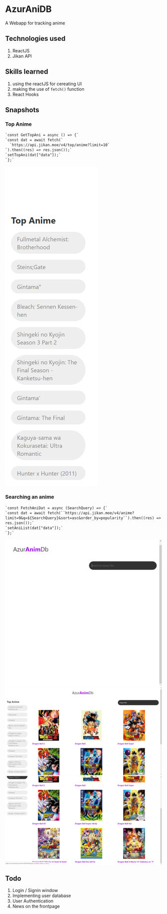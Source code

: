 # AzurAniDB

A Webapp for tracking anime

## Technologies used

1. ReactJS
2. Jikan API

## Skills learned

1. using the reactJS for cereating UI
2. making the use of `fetch()` function
3. React Hooks

## Snapshots

### Top Anime

    `const GetTopAni = async () => {`
    `const dat = await fetch(`
      `https://api.jikan.moe/v4/top/anime?limit=10`
    `).then((res) => res.json());`
    `setTopAni(dat["data"]);`
    `};`
![Fetching Top Anime](./image.png/../images/Screenshot%20(2682).png)

### Searching an anime

    `const FetchAniDat = async (SearchQuery) => {`
    `const dat = await fetch(``https://api.jikan.moe/v4/anime?limit=9&q=${SearchQuery}&sort=asc&order_by=popularity``).then((res) => res.json());`
    `setAniList(dat["data"]);`
    `};`

![Searching an Anime](./images/Screenshot%20(2683).png)
![Searching an Anime](./images/Screenshot%20(2684).png)
![Searching an Anime](./images/Screenshot%20(2685).png)

## Todo

1. Login / Signin window
2. Implementing user database
3. User Authentication
4. News on the frontpage
